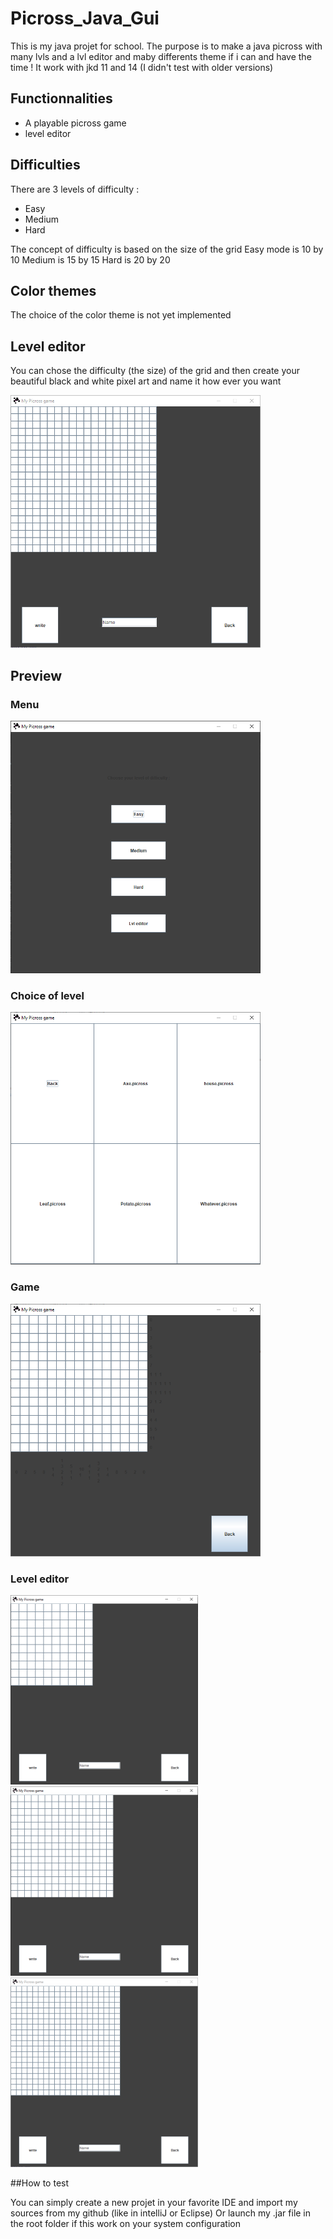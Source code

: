 # Picross_Java_Gui

 This is my java projet for school. The purpose is to make a java picross with many lvls and a lvl editor and maby differents theme if i can and have the time !
 It work with jkd 11 and 14 (I didn't test with older versions)

## Functionnalities

 * A playable picross game
 * level editor

## Difficulties

  There are 3 levels of difficulty :

  * Easy
  * Medium
  * Hard

  The concept of difficulty is based on the size of the grid
  Easy mode is 10 by 10
  Medium is 15 by 15
  Hard is 20 by 20

## Color themes

  The choice of the color theme is not yet implemented

## Level editor

  You can chose the difficulty (the size) of the grid
  and then create your beautiful black and white pixel
  art and name it how ever you want

 <img src="readme_images/lvl_editor.PNG" width="400"/>

## Preview

### Menu

 <img src="readme_images/main_menu.PNG" width="400"/>

### Choice of level

 <img src="readme_images/lvl_choice.PNG" width="400"/>

### Game

 <img src="readme_images/game.PNG" width="400"/>

### Level editor

 <img src="readme_images/lvl_editor_easy.PNG" width="300"/> <img src="readme_images/lvl_editor_medium.PNG" width="300"/> <img src="readme_images/lvl_editor.PNG" width="300"/>

##How to test

You can simply create a new projet in your favorite IDE
and import my sources from my github (like in intelliJ or Eclipse)
Or launch my .jar file in the root folder if this work on your system configuration
